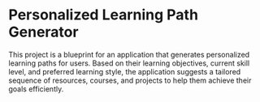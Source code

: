 # Personalized Learning Path Generator

This project is a blueprint for an application that generates personalized learning paths for users. Based on their learning objectives, current skill level, and preferred learning style, the application suggests a tailored sequence of resources, courses, and projects to help them achieve their goals efficiently.
